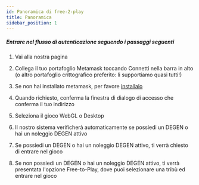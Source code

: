 ```yaml
---
id: Panoramica di free-2-play
title: Panoramica
sidebar_position: 1
---
```


##### **Entrare nel flusso di autenticazione seguendo i passaggi seguenti**

1. Vai alla nostra pagina [](https://niftyleague.com/games)

2. Collega il tuo portafoglio Metamask toccando Connetti nella barra in alto (o altro portafoglio crittografico preferito: li supportiamo quasi tutti!)

3. Se non hai installato metamask, per favore [installalo](https://metamask.io/)

4. Quando richiesto, conferma la finestra di dialogo di accesso che conferma il tuo indirizzo

5. Seleziona il gioco WebGL o Desktop

6. Il nostro sistema verificherà automaticamente se possiedi un DEGEN o hai un noleggio DEGEN attivo

7. Se possiedi un DEGEN o hai un noleggio DEGEN attivo, ti verrà chiesto di entrare nel gioco

8. Se non possiedi un DEGEN o hai un noleggio DEGEN attivo, ti verrà presentata l'opzione Free-to-Play, dove puoi selezionare una tribù ed entrare nel gioco
